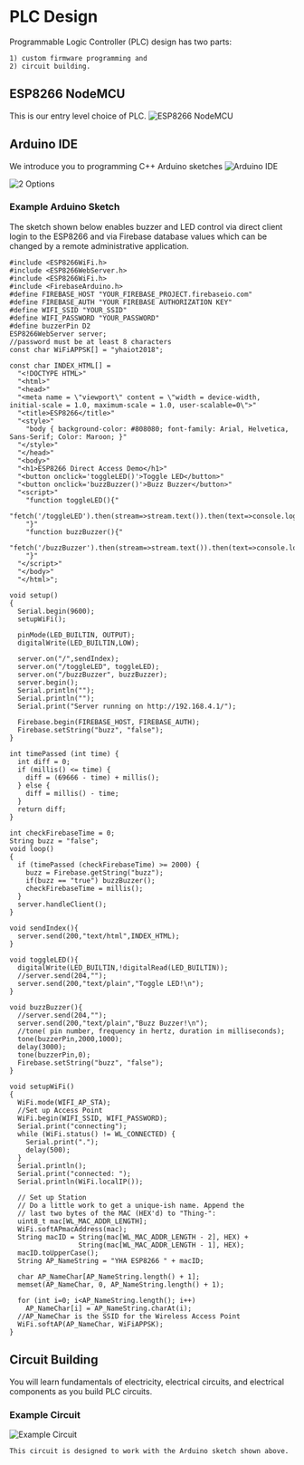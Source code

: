 # PLC Design
Programmable Logic Controller (PLC) design has two parts: 

    1) custom firmware programming and 
    2) circuit building. 

## ESP8266 NodeMCU
This is our entry level choice of PLC.
![ESP8266 NodeMCU](https://cdn.glitch.com/1a3d0526-b227-48ca-95b7-53e806694f71%2Fesp8266_nodemcu.png)
## Arduino IDE
We introduce you to programming C++ Arduino sketches
![Arduino IDE](https://cdn.glitch.com/1a3d0526-b227-48ca-95b7-53e806694f71%2Farduino-ide.png)

![2 Options](https://cdn.glitch.com/1a3d0526-b227-48ca-95b7-53e806694f71%2F2-Options.png)
### Example Arduino Sketch

The sketch shown below enables buzzer and LED control via direct client login to the ESP8266 and via Firebase database values which can be changed by a remote administrative application.
```
#include <ESP8266WiFi.h>
#include <ESP8266WebServer.h>
#include <ESP8266WiFi.h>
#include <FirebaseArduino.h>
#define FIREBASE_HOST "YOUR_FIREBASE_PROJECT.firebaseio.com"
#define FIREBASE_AUTH "YOUR FIREBASE AUTHORIZATION KEY"
#define WIFI_SSID "YOUR_SSID"
#define WIFI_PASSWORD "YOUR_PASSWORD"
#define buzzerPin D2
ESP8266WebServer server;
//password must be at least 8 characters
const char WiFiAPPSK[] = "yhaiot2018";

const char INDEX_HTML[] =
  "<!DOCTYPE HTML>"
  "<html>"
  "<head>"
  "<meta name = \"viewport\" content = \"width = device-width, initial-scale = 1.0, maximum-scale = 1.0, user-scalable=0\">"
  "<title>ESP8266</title>"
  "<style>"
    "body { background-color: #808080; font-family: Arial, Helvetica, Sans-Serif; Color: Maroon; }"
  "</style>"
  "</head>"
  "<body>"
  "<h1>ESP8266 Direct Access Demo</h1>"
  "<button onclick='toggleLED()'>Toggle LED</button>"
  "<button onclick='buzzBuzzer()'>Buzz Buzzer</button>"
  "<script>"
    "function toggleLED(){"
      "fetch('/toggleLED').then(stream=>stream.text()).then(text=>console.log(text))"
    "}"
    "function buzzBuzzer(){"
      "fetch('/buzzBuzzer').then(stream=>stream.text()).then(text=>console.log(text))"
    "}"
  "</script>"
  "</body>"
  "</html>";

void setup()
{
  Serial.begin(9600);
  setupWiFi();
  
  pinMode(LED_BUILTIN, OUTPUT); 
  digitalWrite(LED_BUILTIN,LOW);

  server.on("/",sendIndex);
  server.on("/toggleLED", toggleLED);
  server.on("/buzzBuzzer", buzzBuzzer);
  server.begin();
  Serial.println("");
  Serial.println("");
  Serial.print("Server running on http://192.168.4.1/");

  Firebase.begin(FIREBASE_HOST, FIREBASE_AUTH);
  Firebase.setString("buzz", "false");
}

int timePassed (int time) {
  int diff = 0;
  if (millis() <= time) {
    diff = (69666 - time) + millis();
  } else {
    diff = millis() - time;
  }
  return diff;
}

int checkFirebaseTime = 0;
String buzz = "false";
void loop()
{
  if (timePassed (checkFirebaseTime) >= 2000) {
    buzz = Firebase.getString("buzz");
    if(buzz == "true") buzzBuzzer();
    checkFirebaseTime = millis();
  }
  server.handleClient();
}

void sendIndex(){
  server.send(200,"text/html",INDEX_HTML);  
}

void toggleLED(){
  digitalWrite(LED_BUILTIN,!digitalRead(LED_BUILTIN));
  //server.send(204,"");
  server.send(200,"text/plain","Toggle LED!\n");
}

void buzzBuzzer(){
  //server.send(204,"");
  server.send(200,"text/plain","Buzz Buzzer!\n");
  //tone( pin number, frequency in hertz, duration in milliseconds);
  tone(buzzerPin,2000,1000);
  delay(3000);
  tone(buzzerPin,0);
  Firebase.setString("buzz", "false");
}

void setupWiFi()
{
  WiFi.mode(WIFI_AP_STA);
  //Set up Access Point
  WiFi.begin(WIFI_SSID, WIFI_PASSWORD);
  Serial.print("connecting");
  while (WiFi.status() != WL_CONNECTED) {
    Serial.print(".");
    delay(500);
  }
  Serial.println();
  Serial.print("connected: ");
  Serial.println(WiFi.localIP());
  
  // Set up Station
  // Do a little work to get a unique-ish name. Append the
  // last two bytes of the MAC (HEX'd) to "Thing-":
  uint8_t mac[WL_MAC_ADDR_LENGTH];
  WiFi.softAPmacAddress(mac);
  String macID = String(mac[WL_MAC_ADDR_LENGTH - 2], HEX) +
                 String(mac[WL_MAC_ADDR_LENGTH - 1], HEX);
  macID.toUpperCase();
  String AP_NameString = "YHA ESP8266 " + macID;

  char AP_NameChar[AP_NameString.length() + 1];
  memset(AP_NameChar, 0, AP_NameString.length() + 1);

  for (int i=0; i<AP_NameString.length(); i++)
    AP_NameChar[i] = AP_NameString.charAt(i);
  //AP_NameChar is the SSID for the Wireless Access Point
  WiFi.softAP(AP_NameChar, WiFiAPPSK);
}
```
## Circuit Building
You will learn fundamentals of electricity, electrical circuits, and electrical components as you build PLC circuits.
### Example Circuit
![Example Circuit](https://cdn.glitch.com/1a3d0526-b227-48ca-95b7-53e806694f71%2Fbuzzer-circuit_.png)
```
This circuit is designed to work with the Arduino sketch shown above.
```